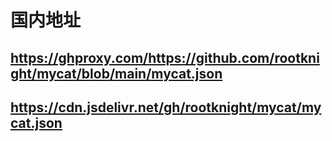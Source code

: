 # 国内地址
## https://ghproxy.com/https://github.com/rootknight/mycat/blob/main/mycat.json

## https://cdn.jsdelivr.net/gh/rootknight/mycat/mycat.json

